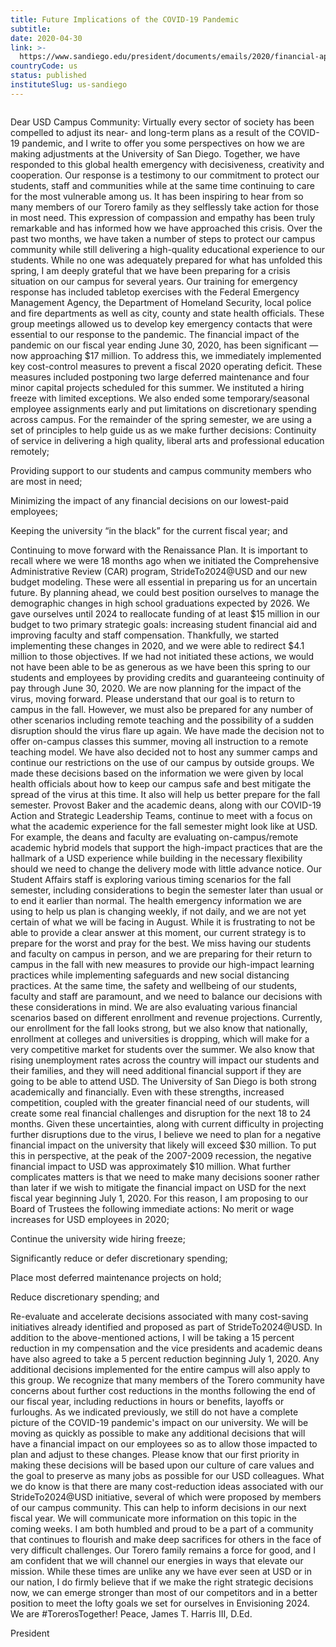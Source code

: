 ```yaml
---
title: Future Implications of the COVID-19 Pandemic
subtitle: 
date: 2020-04-30
link: >-
  https://www.sandiego.edu/president/documents/emails/2020/financial-apr23-update.html
countryCode: us
status: published
instituteSlug: us-sandiego
---
```

![]()

Dear USD Campus Community: Virtually every sector of society has been compelled to adjust its near- and long-term plans as a result of the COVID-19 pandemic, and I write to offer you some perspectives on how we are making adjustments at the University of San Diego. Together, we have responded to this global health emergency with decisiveness, creativity and cooperation. Our response is a testimony to our commitment to protect our students, staff and communities while at the same time continuing to care for the most vulnerable among us. It has been inspiring to hear from so many members of our Torero family as they selflessly take action for those in most need. This expression of compassion and empathy has been truly remarkable and has informed how we have approached this crisis. Over the past two months, we have taken a number of steps to protect our campus community while still delivering a high-quality educational experience to our students. While no one was adequately prepared for what has unfolded this spring, I am deeply grateful that we have been preparing for a crisis situation on our campus for several years. Our training for emergency response has included tabletop exercises with the Federal Emergency Management Agency, the Department of Homeland Security, local police and fire departments as well as city, county and state health officials. These group meetings allowed us to develop key emergency contacts that were essential to our response to the pandemic. The financial impact of the pandemic on our fiscal year ending June 30, 2020, has been significant — now approaching $17 million. To address this, we immediately implemented key cost-control measures to prevent a fiscal 2020 operating deficit. These measures included postponing two large deferred maintenance and four minor capital projects scheduled for this summer. We instituted a hiring freeze with limited exceptions. We also ended some temporary/seasonal employee assignments early and put limitations on discretionary spending across campus. For the remainder of the spring semester, we are using a set of principles to help guide us as we make further decisions: Continuity of service in delivering a high quality, liberal arts and professional education remotely;

Providing support to our students and campus community members who are most in need;

Minimizing the impact of any financial decisions on our lowest-paid employees;

Keeping the university “in the black” for the current fiscal year; and

Continuing to move forward with the Renaissance Plan. It is important to recall where we were 18 months ago when we initiated the Comprehensive Administrative Review (CAR) program, StrideTo2024@USD and our new budget modeling. These were all essential in preparing us for an uncertain future. By planning ahead, we could best position ourselves to manage the demographic changes in high school graduations expected by 2026. We gave ourselves until 2024 to reallocate funding of at least $15 million in our budget to two primary strategic goals: increasing student financial aid and improving faculty and staff compensation. Thankfully, we started implementing these changes in 2020, and we were able to redirect $4.1 million to those objectives. If we had not initiated these actions, we would not have been able to be as generous as we have been this spring to our students and employees by providing credits and guaranteeing continuity of pay through June 30, 2020. We are now planning for the impact of the virus, moving forward. Please understand that our goal is to return to campus in the fall. However, we must also be prepared for any number of other scenarios including remote teaching and the possibility of a sudden disruption should the virus flare up again. We have made the decision not to offer on-campus classes this summer, moving all instruction to a remote teaching model. We have also decided not to host any summer camps and continue our restrictions on the use of our campus by outside groups. We made these decisions based on the information we were given by local health officials about how to keep our campus safe and best mitigate the spread of the virus at this time. It also will help us better prepare for the fall semester. Provost Baker and the academic deans, along with our COVID-19 Action and Strategic Leadership Teams, continue to meet with a focus on what the academic experience for the fall semester might look like at USD. For example, the deans and faculty are evaluating on-campus/remote academic hybrid models that support the high-impact practices that are the hallmark of a USD experience while building in the necessary flexibility should we need to change the delivery mode with little advance notice. Our Student Affairs staff is exploring various timing scenarios for the fall semester, including considerations to begin the semester later than usual or to end it earlier than normal. The health emergency information we are using to help us plan is changing weekly, if not daily, and we are not yet certain of what we will be facing in August. While it is frustrating to not be able to provide a clear answer at this moment, our current strategy is to prepare for the worst and pray for the best. We miss having our students and faculty on campus in person, and we are preparing for their return to campus in the fall with new measures to provide our high-impact learning practices while implementing safeguards and new social distancing practices. At the same time, the safety and wellbeing of our students, faculty and staff are paramount, and we need to balance our decisions with these considerations in mind. We are also evaluating various financial scenarios based on different enrollment and revenue projections. Currently, our enrollment for the fall looks strong, but we also know that nationally, enrollment at colleges and universities is dropping, which will make for a very competitive market for students over the summer. We also know that rising unemployment rates across the country will impact our students and their families, and they will need additional financial support if they are going to be able to attend USD. The University of San Diego is both strong academically and financially. Even with these strengths, increased competition, coupled with the greater financial need of our students, will create some real financial challenges and disruption for the next 18 to 24 months. Given these uncertainties, along with current difficulty in projecting further disruptions due to the virus, I believe we need to plan for a negative financial impact on the university that likely will exceed $30 million. To put this in perspective, at the peak of the 2007-2009 recession, the negative financial impact to USD was approximately $10 million. What further complicates matters is that we need to make many decisions sooner rather than later if we wish to mitigate the financial impact on USD for the next fiscal year beginning July 1, 2020. For this reason, I am proposing to our Board of Trustees the following immediate actions: No merit or wage increases for USD employees in 2020;

Continue the university wide hiring freeze;

Significantly reduce or defer discretionary spending;

Place most deferred maintenance projects on hold;

Reduce discretionary spending; and

Re-evaluate and accelerate decisions associated with many cost-saving initiatives already identified and proposed as part of StrideTo2024@USD. In addition to the above-mentioned actions, I will be taking a 15 percent reduction in my compensation and the vice presidents and academic deans have also agreed to take a 5 percent reduction beginning July 1, 2020. Any additional decisions implemented for the entire campus will also apply to this group. We recognize that many members of the Torero community have concerns about further cost reductions in the months following the end of our fiscal year, including reductions in hours or benefits, layoffs or furloughs. As we indicated previously, we still do not have a complete picture of the COVID-19 pandemic's impact on our university. We will be moving as quickly as possible to make any additional decisions that will have a financial impact on our employees so as to allow those impacted to plan and adjust to these changes. Please know that our first priority in making these decisions will be based upon our culture of care values and the goal to preserve as many jobs as possible for our USD colleagues. What we do know is that there are many cost-reduction ideas associated with our StrideTo2024@USD initiative, several of which were proposed by members of our campus community. This can help to inform decisions in our next fiscal year. We will communicate more information on this topic in the coming weeks. I am both humbled and proud to be a part of a community that continues to flourish and make deep sacrifices for others in the face of very difficult challenges. Our Torero family remains a force for good, and I am confident that we will channel our energies in ways that elevate our mission. While these times are unlike any we have ever seen at USD or in our nation, I do firmly believe that if we make the right strategic decisions now, we can emerge stronger than most of our competitors and in a better position to meet the lofty goals we set for ourselves in Envisioning 2024. We are #TorerosTogether! Peace, James T. Harris III, D.Ed.

President